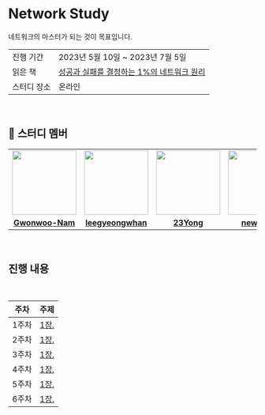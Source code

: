 # Network Study
네트워크의 마스터가 되는 것이 목표입니다.

<table>
  <tr>
    <td>진행 기간</td>
    <td>2023년 5월 10일 ~ 2023년 7월 5일 </td>
  </tr>
  <tr>
    <td>읽은 책</td>
    <td>
      <a href="https://www.yes24.com/Product/Goods/90640081">성공과 실패를 결정하는 1%의 네트워크 원리</a>
    </td>
  </tr>
  <tr>
    <td>스터디 장소</td>
    <td>온라인</td>
  </tr>
</table>

<br/>

## 🤖 스터디 멤버

<table>
 <tr>
    <td align="center"><a href="https://github.com/Gwonwoo-Nam"><img src="https://avatars.githubusercontent.com/Gwonwoo-Nam" width="130px;" alt=""></a></td>
    <td align="center"><a href="https://github.com/leegyeongwhan"><img src="https://avatars.githubusercontent.com/leegyeongwhan" width="130px;" alt=""></a></td>
    <td align="center"><a href="https://github.com/23Yong"><img src="https://avatars.githubusercontent.com/23Yong" width="130px;" alt=""></a></td>
    <td align="center"><a href="https://github.com/new-pow"><img src="https://avatars.githubusercontent.com/new-pow" width="130px;" alt=""></a></td>
  </tr>
  <tr>
    <td align="center"><a href="https://github.com/Gwonwoo-Nam"><b>Gwonwoo-Nam</b></a></td>
    <td align="center"><a href="https://github.com/leegyeongwhan"><b>leegyeongwhan</b></a></td>
    <td align="center"><a href="https://github.com/23Yong"><b>23Yong</b></a></td>
    <td align="center"><a href="https://github.com/new-pow"><b>new-pow</b></a></td>
  </tr>
</table>

<br/>

## 진행 내용

<br>

|   주차    | 주제 |
|:-------:|:-------:|
| 1주차 | [1장. ]() |
| 2주차 | [1장. ]() |
| 3주차 | [1장. ]() |
| 4주차 | [1장. ]() |
| 5주차 | [1장. ]() |
| 6주차 | [1장. ]() |

